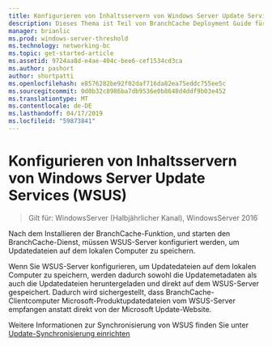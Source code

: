 ```yaml
---
title: Konfigurieren von Inhaltsservern von Windows Server Update Services (WSUS)
description: Dieses Thema ist Teil von BranchCache Deployment Guide für Windows Server 2016, die veranschaulicht, wie Sie BranchCache in verteilter und gehosteter Cachemodus zur Optimierung der WAN-bandbreitennutzung in Zweigstellen bereitstellen.
manager: brianlic
ms.prod: windows-server-threshold
ms.technology: networking-bc
ms.topic: get-started-article
ms.assetid: 9724aa8d-e4ae-404c-bee6-cef1534cd3ca
ms.author: pashort
author: shortpatti
ms.openlocfilehash: e8576282be92f02daf716da82ea75eddc755ee5c
ms.sourcegitcommit: 0d0b32c8986ba7db9536e0b8648d4ddf9b03e452
ms.translationtype: MT
ms.contentlocale: de-DE
ms.lasthandoff: 04/17/2019
ms.locfileid: "59873841"
---
```

# <a name="configure-windows-server-update-services-wsus-content-servers"></a>Konfigurieren von Inhaltsservern von Windows Server Update Services (WSUS)

>Gilt für: WindowsServer (Halbjährlicher Kanal), WindowsServer 2016

Nach dem Installieren der BranchCache-Funktion, und starten den BranchCache-Dienst, müssen WSUS-Server konfiguriert werden, um Updatedateien auf dem lokalen Computer zu speichern. 

Wenn Sie WSUS-Server konfigurieren, um Updatedateien auf dem lokalen Computer zu speichern, werden dadurch sowohl die Updatemetadaten als auch die Updatedateien heruntergeladen und direkt auf dem WSUS-Server gespeichert. Dadurch wird sichergestellt, dass BranchCache-Clientcomputer Microsoft-Produktupdatedateien vom WSUS-Server empfangen anstatt direkt von der Microsoft Update-Website.  
  
Weitere Informationen zur Synchronisierung von WSUS finden Sie unter [Update-Synchronisierung einrichten](https://technet.microsoft.com/library/mt612311.aspx)  